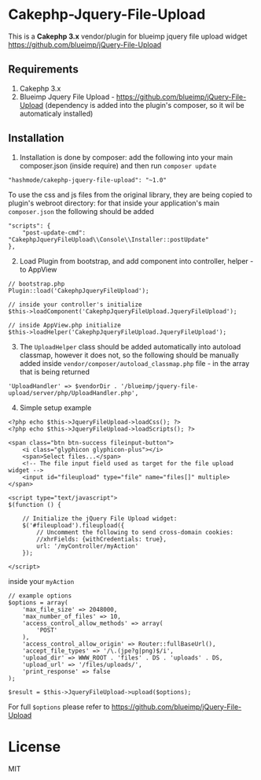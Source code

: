 # Cakephp-Jquery-File-Upload

This is a **Cakephp 3.x** vendor/plugin for blueimp jquery file upload widget https://github.com/blueimp/jQuery-File-Upload

## Requirements
1. Cakephp 3.x
2. Blueimp Jquery File Upload  - https://github.com/blueimp/jQuery-File-Upload (dependency is added into the plugin's composer, so it wil be automaticaly installed)

## Installation
1) Installation is done by composer: add the following into your main composer.json (inside require) and then run `composer update`

```
"hashmode/cakephp-jquery-file-upload": "~1.0"
```

To use the css and js files from the original library, they are being copied to plugin's webroot directory: for that inside your application's main `composer.json` the following should be added
```
"scripts": {
    "post-update-cmd": "CakephpJqueryFileUpload\\Console\\Installer::postUpdate"
},
```

2) Load Plugin from bootstrap, and add component into controller, helper - to AppView
```
// bootstrap.php
Plugin::load('CakephpJqueryFileUpload');

// inside your controller's initialize
$this->loadComponent('CakephpJqueryFileUpload.JqueryFileUpload');

// inside AppView.php initialize
$this->loadHelper('CakephpJqueryFileUpload.JqueryFileUpload');
```

3) The `UploadHelper` class should be added automatically into autoload classmap, however it does not, so the following should be manually added inside `vendor/composer/autoload_classmap.php` file - in the array that is being returned

```
'UploadHandler' => $vendorDir . '/blueimp/jquery-file-upload/server/php/UploadHandler.php',
```

4) Simple setup example

```
<?php echo $this->JqueryFileUpload->loadCss(); ?>
<?php echo $this->JqueryFileUpload->loadScripts(); ?>

<span class="btn btn-success fileinput-button">
    <i class="glyphicon glyphicon-plus"></i>
    <span>Select files...</span>
    <!-- The file input field used as target for the file upload widget -->
    <input id="fileupload" type="file" name="files[]" multiple>
</span>

<script type="text/javascript">
$(function () {

    // Initialize the jQuery File Upload widget:
    $('#fileupload').fileupload({
        // Uncomment the following to send cross-domain cookies:
        //xhrFields: {withCredentials: true},
        url: '/myController/myAction'
    });
    
</script>
```

inside your `myAction`

```
// example options
$options = array(
    'max_file_size' => 2048000,
    'max_number_of_files' => 10,
    'access_control_allow_methods' => array(
        'POST'
    ),
    'access_control_allow_origin' => Router::fullBaseUrl(),
    'accept_file_types' => '/\.(jpe?g|png)$/i',
    'upload_dir' => WWW_ROOT . 'files' . DS . 'uploads' . DS,
    'upload_url' => '/files/uploads/',
    'print_response' => false
);

$result = $this->JqueryFileUpload->upload($options);
```

For full `$options` please refer to https://github.com/blueimp/jQuery-File-Upload


# License
MIT
